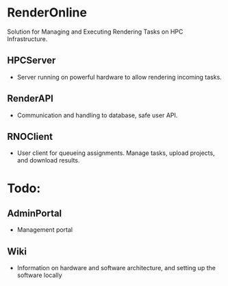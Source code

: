 # RenderOnline
Solution for Managing and Executing Rendering Tasks on HPC Infrastructure.

## HPCServer
- Server running on powerful hardware to allow rendering incoming tasks.

## RenderAPI
- Communication and handling to database, safe user API.

## RNOClient
- User client for queueing assignments. Manage tasks, upload projects, and download results.

# Todo:

## AdminPortal
- Management portal

## Wiki
- Information on hardware and software architecture, and setting up the software locally
